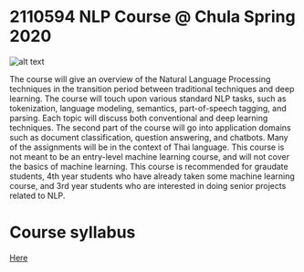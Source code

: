 # 2110594 NLP Course @ Chula Spring 2020

![alt text](https://github.com/ekapolc/nlp_course/raw/master/gcloud/image/darksidenlp.jpg "join nlp")

The course will give an overview of the Natural Language Processing techniques in the transition period between traditional techniques and deep learning. The course will touch upon various standard NLP tasks, such as tokenization, language modeling, semantics, part-of-speech tagging, and parsing. Each topic will discuss both conventional and deep learning techniques. The second part of the course will go into application domains such as document classification, question answering, and chatbots. Many of the assignments will be in the context of Thai language. This course is not meant to be an entry-level machine learning course, and will not cover the basics of machine learning. This course is recommended for graudate students, 4th year students who have already taken some machine learning course, and 3rd year students who are interested in doing senior projects related to NLP.

# Course syllabus
[Here](NLP_course_syllabus_2020.pdf)
